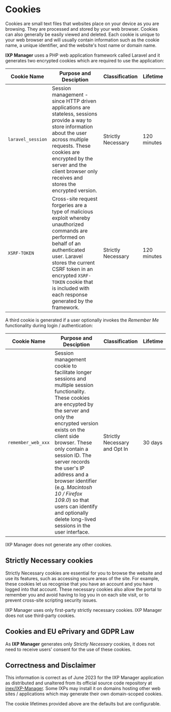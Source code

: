 # Cookies

Cookies are small text files that websites place on your device as you are browsing. They are processed and stored by your web browser. Cookies can also generally be easily viewed and deleted. Each cookie is unique to your web browser and will usually contain information such as the cookie name, a unique identifier, and the website's host name or domain name.

**IXP Manager** uses a PHP web application framework called Laravel and it generates two encrypted cookies which are required to use the application: 

| Cookie Name | Purpose and Desciption | Classification | Lifetime |
|-------|--------|------|------|
| `laravel_session` | Session management - since HTTP driven applications are stateless, sessions provide a way to store information about the user across multiple requests. These cookies are encrypted by the server and the client browser only receives and stores the encrypted version. | Strictly Necessary | 120 minutes |
| `XSRF-TOKEN` | Cross-site request forgeries are a type of malicious exploit whereby unauthorized commands are performed on behalf of an authenticated user. Laravel stores the current CSRF token in an encrypted `XSRF-TOKEN` cookie that is included with each response generated by the framework.  | Strictly Necessary | 120 minutes |

A third cookie is generated if a user optionally invokes the *Remember Me* functionality during login / authentication:

| Cookie Name | Purpose and Desciption | Classification | Lifetime |
|-------|--------|------|------|
| `remember_web_xxx` | Session management cookie to facilitate longer sessions and multiple session functionality. These cookies are encypted by the server and only the encrypted version exists on the client side browser. These only contain a session ID. The server records the user's IP address and a browser identifier (e.g. *Macintosh 10 / Firefox 109.0*) so that users can identify and optionally delete long-lived sessions in the user interface. | Strictly Necessary and Opt In | 30 days |

IXP Manager does not generate any other cookies.


## Strictly Necessary cookies

Strictly Necessary cookies are essential for you to browse the website and use its features, such as accessing secure areas of the site. For example, these cookies let us recognise that you have an account and you have logged into that account. These necessary cookies also allow the portal to remember you and avoid having to log you in on each site visit, or to prevent cross-site scripting security issues.

IXP Manager uses only first-party strictly necessary cookies. IXP Manager does not use third-party cookies.



## Cookies and EU ePrivary and GDPR Law

As **IXP Manager** generates only *Strictly Necessary* cookies, it does not need to receive users' consent for the use of these cookies.


## Correctness and Disclaimer

This information is correct as of June 2023 for the IXP Manager application as distributed and unaltered from its official source code repository at [inex/IXP-Manager](https://github.com/inex/IXP-Manager). Some IXPs may install it on domains hosting other web sites / applications which may generate their own domain-scoped cookies.

The cookie lifetimes provided above are the defaults but are configurable.

